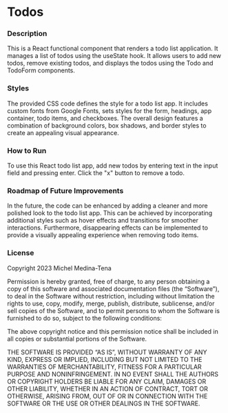 # Todos

### Description
This is a React functional component that renders a todo list application. It manages a list of todos using the useState hook. It allows users to add new todos, remove existing todos, and displays the todos using the Todo and TodoForm components.
### Styles
The provided CSS code defines the style for a todo list app. It includes custom fonts from Google Fonts, sets styles for the form, headings, app container, todo items, and checkboxes. The overall design features a combination of background colors, box shadows, and border styles to create an appealing visual appearance.

### How to Run
To use this React todo list app, add new todos by entering text in the input field and pressing enter. Click the "x" button to remove a todo.

### Roadmap of Future Improvements
In the future, the code can be enhanced by adding a cleaner and more polished look to the todo list app. This can be achieved by incorporating additional styles such as hover effects and transitions for smoother interactions. Furthermore, disappearing effects can be implemented to provide a visually appealing experience when removing todo items.

### License

Copyright 2023 Michel Medina-Tena

Permission is hereby granted, free of charge, to any person obtaining a copy of this software and associated documentation files (the “Software”), to deal in the Software without restriction, including without limitation the rights to use, copy, modify, merge, publish, distribute, sublicense, and/or sell copies of the Software, and to permit persons to whom the Software is furnished to do so, subject to the following conditions:

The above copyright notice and this permission notice shall be included in all copies or substantial portions of the Software.

THE SOFTWARE IS PROVIDED “AS IS”, WITHOUT WARRANTY OF ANY KIND, EXPRESS OR IMPLIED, INCLUDING BUT NOT LIMITED TO THE WARRANTIES OF MERCHANTABILITY, FITNESS FOR A PARTICULAR PURPOSE AND NONINFRINGEMENT. IN NO EVENT SHALL THE AUTHORS OR COPYRIGHT HOLDERS BE LIABLE FOR ANY CLAIM, DAMAGES OR OTHER LIABILITY, WHETHER IN AN ACTION OF CONTRACT, TORT OR OTHERWISE, ARISING FROM, OUT OF OR IN CONNECTION WITH THE SOFTWARE OR THE USE OR OTHER DEALINGS IN THE SOFTWARE.